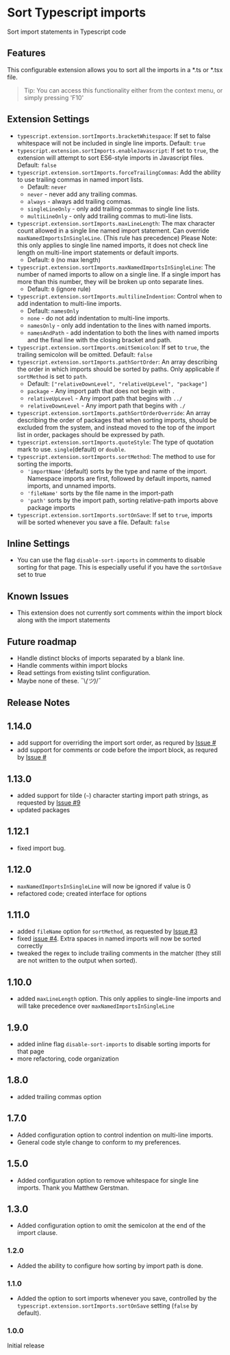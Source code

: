 


# Sort Typescript imports

Sort import statements in Typescript code

## Features

This configurable extension allows you to sort all the imports in a *.ts or *.tsx file.

> Tip: You can access this functionality either from the context menu, or simply pressing 'F10'

## Extension Settings

* `typescript.extension.sortImports.bracketWhitespace`: If set to false whitespace will not be included in single line imports. Default: `true`
* `typescript.extension.sortImports.enableJavascript`: If set to `true`, the extension will attempt to sort ES6-style imports in Javascript files. Default: `false`
* `typescript.extension.sortImports.forceTrailingCommas`: Add the ability to use trailing commas in named import lists.
  * Default: `never`
  * `never` - never add any trailing commas.
  * `always` - always add trailing commas.
  * `singleLineOnly` - only add trailing commas to single line lists.
  * `multiLineOnly` - only add trailing commas to muti-line lists.
* `typescript.extension.sortImports.maxLineLength`: The max character count allowed in a single line named import statement. Can override `maxNamedImportsInSingleLine`. (This rule has precedence) Please Note: this only applies to single line named imports, it does not check line length on multi-line import statements or default imports.
  * Default: `0` (no max length)
* `typescript.extension.sortImports.maxNamedImportsInSingleLine`: The number of named imports to allow on a single line. If a single import has more than this number, they will be broken up onto separate lines.
    * Default: `0` (ignore rule)
* `typescript.extension.sortImports.multilineIndention`: Control when to add indentation to multi-line imports.
  * Default: `namesOnly`
  * `none` - do not add indentation to multi-line imports.
  * `namesOnly` - only add indentation to the lines with named imports.
  * `namesAndPath` - add indentation to both the lines with named imports and the final line with the closing bracket and path.
* `typescript.extension.sortImports.omitSemicolon`: If set to `true`, the trailing semicolon will be omitted. Default: `false`
* `typescript.extension.sortImports.pathSortOrder`: An array describing the order in which imports should be sorted by paths. Only applicable if `sortMethod` is set to `path`.
  * Default: `["relativeDownLevel", "relativeUpLevel", "package"]`
  * `package` - Any import path that does not begin with `.`
  * `relativeUpLevel` - Any import path that begins with `../`
  * `relativeDownLevel` - Any import path that begins with `./`
* `typescript.extension.sortImports.pathSortOrderOverride`: An array describing the order of packages that when sorting imports, should be excluded from the system, and instead moved to the top of the import list in order, packages should be expressed by path.
* `typescript.extension.sortImports.quoteStyle`: The type of quotation mark to use. `single`(default) or `double`.
* `typescript.extension.sortImports.sortMethod`: The method to use for sorting the imports.
  * `'importName'`(default) sorts by the type and name of the import. Namespace imports are first, followed by default imports, named imports, and unnamed imports.
  * `'fileName'` sorts by the file name in the import-path
  * `'path'` sorts by the import path, sorting relative-path imports above package imports
* `typescript.extension.sortImports.sortOnSave`: If set to `true`, imports will be sorted whenever you save a file. Default: `false`

## Inline Settings
* You can use the flag `disable-sort-imports` in comments to disable sorting for that page. This is especially useful if you have the `sortOnSave` set to true

## Known Issues

* This extension does not currently sort comments within the import block along with the import statements

## Future roadmap
- Handle distinct blocks of imports separated by a blank line.
- Handle comments within import blocks
- Read settings from existing tslint configuration.
- Maybe none of these. ¯\\_(ツ)_/¯

## Release Notes

## 1.14.0
- add support for overriding the import sort order, as requred by [Issue #](https://github.com/neilsoult/typescript-imports-sort/issues/12)
- add support for comments or code before the import block, as requred by [Issue #](https://github.com/neilsoult/typescript-imports-sort/issues/12)

## 1.13.0
- added support for tilde (`~`) character starting import path strings, as requested by [Issue #9](https://github.com/neilsoult/typescript-imports-sort/issues/9)
- updated packages

## 1.12.1
- fixed import bug.

## 1.12.0
- `maxNamedImportsInSingleLine` will now be ignored if value is 0
- refactored code; created interface for options

## 1.11.0
- added `fileName` option for `sortMethod`, as requested by [Issue #3](https://github.com/neilsoult/typescript-imports-sort/issues/3)
- fixed [issue #4](https://github.com/neilsoult/typescript-imports-sort/issues/4). Extra spaces in named imports will now be sorted correctly
- tweaked the regex to include trailing comments in the matcher (they still are not written to the output when sorted).

## 1.10.0
- added `maxLineLength` option. This only applies to single-line imports and will take precedence over `maxNamedImportsInSingleLine`

## 1.9.0
- added inline flag `disable-sort-imports` to disable sorting imports for that page
- more refactoring, code organization

## 1.8.0
- added trailing commas option

## 1.7.0
- Added configuration option to control indention on multi-line imports.
- General code style change to conform to my preferences.

## 1.5.0
- Added configuration option to remove whitespace for single line imports. Thank you Matthew Gerstman.

## 1.3.0
- Added configuration option to omit the semicolon at the end of the import clause.

### 1.2.0
- Added the ability to configure how sorting by import path is done.

### 1.1.0
- Added the option to sort imports whenever you save, controlled by the `typescript.extension.sortImports.sortOnSave` setting (`false` by default).

### 1.0.0

Initial release
